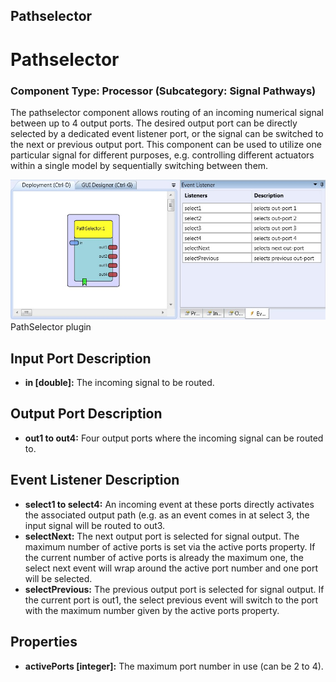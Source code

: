 ##

## Pathselector

# Pathselector

### Component Type: Processor (Subcategory: Signal Pathways)

The pathselector component allows routing of an incoming numerical signal between up to 4 output ports. The desired output port can be directly selected by a dedicated event listener port, or the signal can be switched to the next or previous output port. This component can be used to utilize one particular signal for different purposes, e.g. controlling different actuators within a single model by sequentially switching between them.

![Screenshot: PathSelector plugin](./img/PathSelector.jpg "Screenshot: PathSelector plugin")  
PathSelector plugin

## Input Port Description

- **in \[double\]:** The incoming signal to be routed.

## Output Port Description

- **out1 to out4:** Four output ports where the incoming signal can be routed to.

## Event Listener Description

- **select1 to select4:** An incoming event at these ports directly activates the associated output path (e.g. as an event comes in at select 3, the input signal will be routed to out3.
- **selectNext:** The next output port is selected for signal output. The maximum number of active ports is set via the active ports property. If the current number of active ports is already the maximum one, the select next event will wrap around the active port number and one port will be selected.
- **selectPrevious:** The previous output port is selected for signal output. If the current port is out1, the select previous event will switch to the port with the maximum number given by the active ports property.

## Properties

- **activePorts \[integer\]:** The maximum port number in use (can be 2 to 4).

